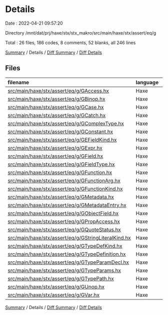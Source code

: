 # Details

Date : 2022-04-21 09:57:20

Directory /mnt/dat/prj/haxe/stx/stx_makro/src/main/haxe/stx/assert/eq/g

Total : 26 files,  186 codes, 8 comments, 52 blanks, all 246 lines

[Summary](results.md) / Details / [Diff Summary](diff.md) / [Diff Details](diff-details.md)

## Files
| filename | language | code | comment | blank | total |
| :--- | :--- | ---: | ---: | ---: | ---: |
| [src/main/haxe/stx/assert/eq/g/GAccess.hx](/src/main/haxe/stx/assert/eq/g/GAccess.hx) | Haxe | 7 | 0 | 2 | 9 |
| [src/main/haxe/stx/assert/eq/g/GBinop.hx](/src/main/haxe/stx/assert/eq/g/GBinop.hx) | Haxe | 7 | 0 | 2 | 9 |
| [src/main/haxe/stx/assert/eq/g/GCase.hx](/src/main/haxe/stx/assert/eq/g/GCase.hx) | Haxe | 7 | 0 | 2 | 9 |
| [src/main/haxe/stx/assert/eq/g/GCatch.hx](/src/main/haxe/stx/assert/eq/g/GCatch.hx) | Haxe | 7 | 0 | 2 | 9 |
| [src/main/haxe/stx/assert/eq/g/GComplexType.hx](/src/main/haxe/stx/assert/eq/g/GComplexType.hx) | Haxe | 11 | 8 | 2 | 21 |
| [src/main/haxe/stx/assert/eq/g/GConstant.hx](/src/main/haxe/stx/assert/eq/g/GConstant.hx) | Haxe | 7 | 0 | 2 | 9 |
| [src/main/haxe/stx/assert/eq/g/GEFieldKind.hx](/src/main/haxe/stx/assert/eq/g/GEFieldKind.hx) | Haxe | 7 | 0 | 2 | 9 |
| [src/main/haxe/stx/assert/eq/g/GExpr.hx](/src/main/haxe/stx/assert/eq/g/GExpr.hx) | Haxe | 7 | 0 | 2 | 9 |
| [src/main/haxe/stx/assert/eq/g/GField.hx](/src/main/haxe/stx/assert/eq/g/GField.hx) | Haxe | 7 | 0 | 2 | 9 |
| [src/main/haxe/stx/assert/eq/g/GFieldType.hx](/src/main/haxe/stx/assert/eq/g/GFieldType.hx) | Haxe | 7 | 0 | 2 | 9 |
| [src/main/haxe/stx/assert/eq/g/GFunction.hx](/src/main/haxe/stx/assert/eq/g/GFunction.hx) | Haxe | 7 | 0 | 2 | 9 |
| [src/main/haxe/stx/assert/eq/g/GFunctionArg.hx](/src/main/haxe/stx/assert/eq/g/GFunctionArg.hx) | Haxe | 7 | 0 | 2 | 9 |
| [src/main/haxe/stx/assert/eq/g/GFunctionKind.hx](/src/main/haxe/stx/assert/eq/g/GFunctionKind.hx) | Haxe | 7 | 0 | 2 | 9 |
| [src/main/haxe/stx/assert/eq/g/GMetadata.hx](/src/main/haxe/stx/assert/eq/g/GMetadata.hx) | Haxe | 7 | 0 | 2 | 9 |
| [src/main/haxe/stx/assert/eq/g/GMetadataEntry.hx](/src/main/haxe/stx/assert/eq/g/GMetadataEntry.hx) | Haxe | 7 | 0 | 2 | 9 |
| [src/main/haxe/stx/assert/eq/g/GObjectField.hx](/src/main/haxe/stx/assert/eq/g/GObjectField.hx) | Haxe | 7 | 0 | 2 | 9 |
| [src/main/haxe/stx/assert/eq/g/GPropAccess.hx](/src/main/haxe/stx/assert/eq/g/GPropAccess.hx) | Haxe | 7 | 0 | 2 | 9 |
| [src/main/haxe/stx/assert/eq/g/GQuoteStatus.hx](/src/main/haxe/stx/assert/eq/g/GQuoteStatus.hx) | Haxe | 7 | 0 | 2 | 9 |
| [src/main/haxe/stx/assert/eq/g/GStringLiteralKind.hx](/src/main/haxe/stx/assert/eq/g/GStringLiteralKind.hx) | Haxe | 7 | 0 | 2 | 9 |
| [src/main/haxe/stx/assert/eq/g/GTypeDefKind.hx](/src/main/haxe/stx/assert/eq/g/GTypeDefKind.hx) | Haxe | 7 | 0 | 2 | 9 |
| [src/main/haxe/stx/assert/eq/g/GTypeDefinition.hx](/src/main/haxe/stx/assert/eq/g/GTypeDefinition.hx) | Haxe | 7 | 0 | 2 | 9 |
| [src/main/haxe/stx/assert/eq/g/GTypeParamDecl.hx](/src/main/haxe/stx/assert/eq/g/GTypeParamDecl.hx) | Haxe | 7 | 0 | 2 | 9 |
| [src/main/haxe/stx/assert/eq/g/GTypeParams.hx](/src/main/haxe/stx/assert/eq/g/GTypeParams.hx) | Haxe | 7 | 0 | 2 | 9 |
| [src/main/haxe/stx/assert/eq/g/GTypePath.hx](/src/main/haxe/stx/assert/eq/g/GTypePath.hx) | Haxe | 7 | 0 | 2 | 9 |
| [src/main/haxe/stx/assert/eq/g/GUnop.hx](/src/main/haxe/stx/assert/eq/g/GUnop.hx) | Haxe | 7 | 0 | 2 | 9 |
| [src/main/haxe/stx/assert/eq/g/GVar.hx](/src/main/haxe/stx/assert/eq/g/GVar.hx) | Haxe | 7 | 0 | 2 | 9 |

[Summary](results.md) / Details / [Diff Summary](diff.md) / [Diff Details](diff-details.md)